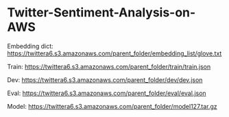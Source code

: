 # Twitter-Sentiment-Analysis-on-AWS
Embedding dict: https://twittera6.s3.amazonaws.com/parent_folder/embedding_list/glove.txt


Train: https://twittera6.s3.amazonaws.com/parent_folder/train/train.json

Dev: https://twittera6.s3.amazonaws.com/parent_folder/dev/dev.json

Eval: https://twittera6.s3.amazonaws.com/parent_folder/eval/eval.json


Model: https://twittera6.s3.amazonaws.com/parent_folder/model127.tar.gz
